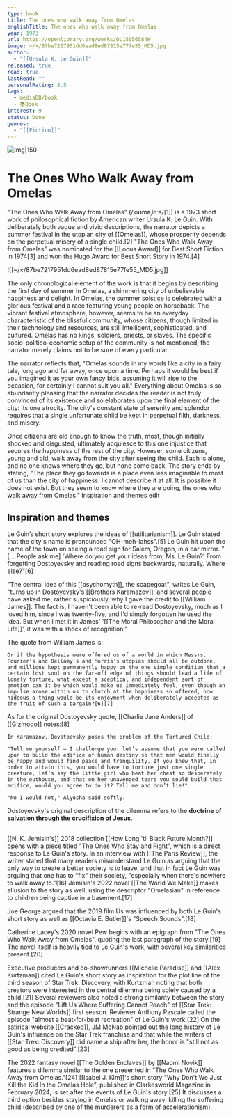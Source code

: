 ```yaml
---
type: book
title: The ones who walk away from Omelas
englishTitle: The ones who walk away from Omelas
year: 1973
url: https://openlibrary.org/works/OL15056584W
image: ~/×/87be7217951dd6ead8ed87815e77fe55_MD5.jpg
author:
  - "[[Ursula K. Le Guin]]"
released: true
read: true
lastRead: ""
personalRating: 8.5
tags:
  - mediaDB/book
  - 📚Book
interest: 9
status: Done
genres:
  - "[[Fiction]]"
---
```

![img|150](https://covers.openlibrary.org/b/OLID/OL1702950M-L.jpg)
# The Ones Who Walk Away from Omelas

"The Ones Who Walk Away from Omelas" (/ˈoʊməˌlɑːs/[1]) is a 1973 short work of philosophical fiction by American writer Ursula K. Le Guin. With deliberately both vague and vivid descriptions, the narrator depicts a summer festival in the utopian city of [[Omelas]], whose prosperity depends on the perpetual misery of a single child.[2] "The Ones Who Walk Away from Omelas" was nominated for the [[Locus Award]] for Best Short Fiction in 1974[3] and won the Hugo Award for Best Short Story in 1974.[4]

![[~/×/87be7217951dd6ead8ed87815e77fe55_MD5.jpg]]


The only chronological element of the work is that it begins by describing the first day of summer in Omelas, a shimmering city of unbelievable happiness and delight. In Omelas, the summer solstice is celebrated with a glorious festival and a race featuring young people on horseback. The vibrant festival atmosphere, however, seems to be an everyday characteristic of the blissful community, whose citizens, though limited in their technology and resources, are still intelligent, sophisticated, and cultured. Omelas has no kings, soldiers, priests, or slaves. The specific socio-politico-economic setup of the community is not mentioned; the narrator merely claims not to be sure of every particular.

The narrator reflects that, "Omelas sounds in my words like a city in a fairy tale, long ago and far away, once upon a time. Perhaps it would be best if you imagined it as your own fancy bids, assuming it will rise to the occasion, for certainly I cannot suit you all." Everything about Omelas is so abundantly pleasing that the narrator decides the reader is not truly convinced of its existence and so elaborates upon the final element of the city: its one atrocity. The city's constant state of serenity and splendor requires that a single unfortunate child be kept in perpetual filth, darkness, and misery.

Once citizens are old enough to know the truth, most, though initially shocked and disgusted, ultimately acquiesce to this one injustice that secures the happiness of the rest of the city. However, some citizens, young and old, walk away from the city after seeing the child. Each is alone, and no one knows where they go, but none come back. The story ends by stating, "The place they go towards is a place even less imaginable to most of us than the city of happiness. I cannot describe it at all. It is possible it does not exist. But they seem to know where they are going, the ones who walk away from Omelas."
Inspiration and themes
edit

## Inspiration and themes

Le Guin’s short story explores the ideas of [[utilitarianism]]. Le Guin stated that the city's name is pronounced "OH-meh-lahss".[5] Le Guin hit upon the name of the town on seeing a road sign for Salem, Oregon, in a car mirror. "[… People ask me] 'Where do you get your ideas from, Ms. Le Guin?' From forgetting Dostoyevsky and reading road signs backwards, naturally. Where else?"[6]

"The central idea of this [[psychomyth]], the scapegoat", writes Le Guin, "turns up in Dostoyevsky's [[Brothers Karamazov]], and several people have asked me, rather suspiciously, why I gave the credit to [[William James]]. The fact is, I haven't been able to re-read Dostoyevsky, much as I loved him, since I was twenty-five, and I'd simply forgotten he used the idea. But when I met it in James' '[[The Moral Philosopher and the Moral Life]]', it was with a shock of recognition."

The quote from William James is:

    Or if the hypothesis were offered us of a world in which Messrs. Fourier's and Bellamy's and Morris's utopias should all be outdone, and millions kept permanently happy on the one simple condition that a certain lost soul on the far-off edge of things should lead a life of lonely torture, what except a sceptical and independent sort of emotion can it be which would make us immediately feel, even though an impulse arose within us to clutch at the happiness so offered, how hideous a thing would be its enjoyment when deliberately accepted as the fruit of such a bargain?[6][7]

As for the original Dostoyevsky quote, [[Charlie Jane Anders]] of [[Gizmodo]] notes:[8]

    In Karamazov, Dovstoevsky poses the problem of the Tortured Child:

    "Tell me yourself — I challenge you: let’s assume that you were called upon to build the edifice of human destiny so that men would finally be happy and would find peace and tranquility. If you knew that, in order to attain this, you would have to torture just one single creature, let’s say the little girl who beat her chest so desperately in the outhouse, and that on her unavenged tears you could build that edifice, would you agree to do it? Tell me and don’t lie!"

    "No I would not," Alyosha said softly.

Dostoyevsky's original description of the dilemma refers to the **doctrine of salvation through the crucifixion of Jesus**.



##

[[N. K. Jemisin's]] 2018 collection [[How Long 'til Black Future Month?]] opens with a piece titled "The Ones Who Stay and Fight", which is a direct response to Le Guin's story. In an interview with [[The Paris Review]], the writer stated that many readers misunderstand Le Guin as arguing that the only way to create a better society is to leave, and that in fact Le Guin was arguing that one has to "fix" their society, "especially when there's nowhere to walk away to."[16] Jemisin's 2022 novel [[The World We Make]] makes allusion to the story as well, using the descriptor "Omelasian" in reference to children being captive in a basement.[17]

Joe George argued that the 2019 film Us was influenced by both Le Guin's short story as well as [[Octavia E. Butler]]'s "Speech Sounds".[18]

Catherine Lacey's 2020 novel Pew begins with an epigraph from "The Ones Who Walk Away from Omelas", quoting the last paragraph of the story.[19] The novel itself is heavily tied to Le Guin's work, with several key similarities present.[20]

Executive producers and co-showrunners [[Michelle Paradise]] and [[Alex Kurtzman]] cited Le Guin's short story as inspiration for the plot line of the third season of Star Trek: Discovery, with Kurtzman noting that both creators were interested in the central dilemma being solely caused by a child.[21] 
Several reviewers also noted a strong similarity between the story and the episode "Lift Us Where Suffering Cannot Reach" of [[Star Trek: Strange New Worlds]] first season. Reviewer Anthony Pascale called the episode "almost a beat-for-beat recreation" of Le Guin's work.[22] On the satirical website [[Cracked]], JM McNab pointed out the long history of Le Guin's influence on the Star Trek franchise and that while the writers of [[Star Trek: Discovery]] did name a ship after her, the honor is "still not as good as being credited".[23]

The 2022 fantasy novel [[The Golden Enclaves]] by [[Naomi Novik]] features a dilemma similar to the one presented in "The Ones Who Walk Away from Omelas."[24] [[Isabel J. Kim]]'s short story "Why Don't We Just Kill the Kid In the Omelas Hole", published in Clarkesworld Magazine in February 2024, is set after the events of Le Guin's story.[25] It discusses a third option besides staying in Omelas or walking away: killing the suffering child (described by one of the murderers as a form of accelerationism). 